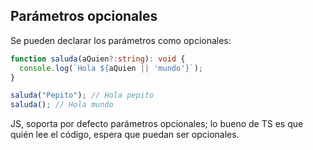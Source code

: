 ## Parámetros opcionales

Se pueden declarar los parámetros como opcionales:

```typescript
function saluda(aQuien?:string): void {
  console.log(`Hola ${aQuien || 'mundo'}`);
}

saluda("Pepito"); // Hola pepito
saluda(); // Hola mundo
```

JS, soporta por defecto parámetros opcionales; lo bueno de TS es que quién lee el código, espera que puedan ser opcionales.